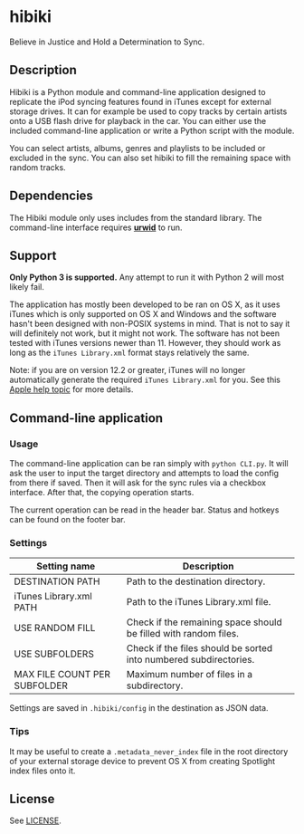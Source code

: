 hibiki
======

Believe in Justice and Hold a Determination to Sync.

## Description

Hibiki is a Python module and command-line application designed to replicate the iPod syncing features found in iTunes except for external storage drives. It can for example be used to copy tracks by certain artists onto a USB flash drive for playback in the car. You can either use the included command-line application or write a Python script with the module.

You can select artists, albums, genres and playlists to be included or excluded in the sync. You can also set hibiki to fill the remaining space with random tracks.

## Dependencies

The Hibiki module only uses includes from the standard library. The command-line interface requires [**urwid**](http://urwid.org) to run.

## Support

**Only Python 3 is supported.** Any attempt to run it with Python 2 will most likely fail.

The application has mostly been developed to be ran on OS X, as it uses iTunes which is only supported on OS X and Windows and the software hasn't been designed with non-POSIX systems in mind. That is not to say it will definitely not work, but it might not work. The software has not been tested with iTunes versions newer than 11. However, they should work as long as the `iTunes Library.xml` format stays relatively the same.

Note: if you are on version 12.2 or greater, iTunes will no longer automatically generate the required `iTunes Library.xml` for you. See this [Apple help topic](https://support.apple.com/en-us/HT201610) for more details.

## Command-line application

### Usage

The command-line application can be ran simply with `python CLI.py`. It will ask the user to input the target directory and attempts to load the config from there if saved. Then it will ask for the sync rules via a checkbox interface. After that, the copying operation starts.

The current operation can be read in the header bar. Status and hotkeys can be found on the footer bar.

### Settings

| Setting name                 | Description                                                       |
| ---------------------------- | ----------------------------------------------------------------- |
| DESTINATION PATH             | Path to the destination directory.                                |
| iTunes Library.xml PATH      | Path to the iTunes Library.xml file.                              |
| USE RANDOM FILL              | Check if the remaining space should be filled with random files.  |
| USE SUBFOLDERS               | Check if the files should be sorted into numbered subdirectories. |
| MAX FILE COUNT PER SUBFOLDER | Maximum number of files in a subdirectory.                        |

Settings are saved in `.hibiki/config` in the destination as JSON data.

### Tips

It may be useful to create a `.metadata_never_index` file in the root directory of your external storage device to prevent OS X from creating Spotlight index files onto it.

## License

See [LICENSE](LICENSE).
